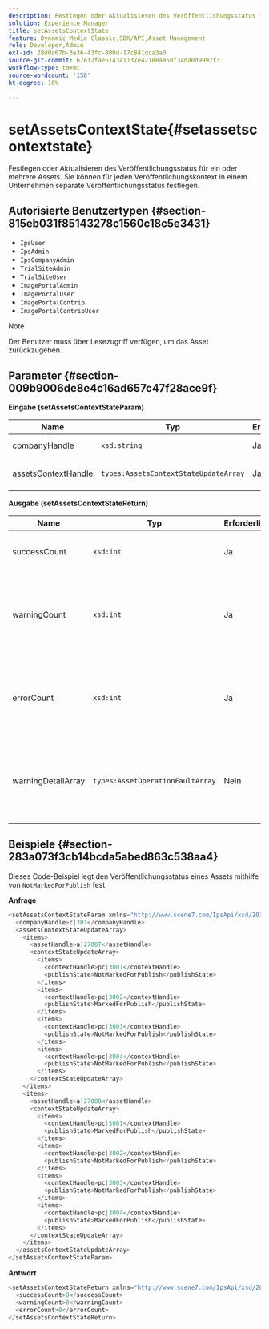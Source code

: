 ```yaml
---
description: Festlegen oder Aktualisieren des Veröffentlichungsstatus für ein oder mehrere Assets. Sie können für jeden Veröffentlichungskontext in einem Unternehmen separate Veröffentlichungsstatus festlegen.
solution: Experience Manager
title: setAssetsContextState
feature: Dynamic Media Classic,SDK/API,Asset Management
role: Developer,Admin
exl-id: 28d0a67b-3e36-43fc-800d-17c841dca3a0
source-git-commit: 67e12fae514341137e4218ea950f34da0d9997f3
workflow-type: tm+mt
source-wordcount: '158'
ht-degree: 10%

---
```


# setAssetsContextState{#setassetscontextstate}

Festlegen oder Aktualisieren des Veröffentlichungsstatus für ein oder mehrere Assets. Sie können für jeden Veröffentlichungskontext in einem Unternehmen separate Veröffentlichungsstatus festlegen.

## Autorisierte Benutzertypen {#section-815eb031f85143278c1560c18c5e3431}

* `IpsUser`
* `IpsAdmin`
* `IpsCompanyAdmin`
* `TrialSiteAdmin`
* `TrialSiteUser`
* `ImagePortalAdmin`
* `ImagePortalUser`
* `ImagePortalContrib`
* `ImagePortalContribUser`

>[!NOTE]
>
>Der Benutzer muss über Lesezugriff verfügen, um das Asset zurückzugeben.

## Parameter {#section-009b9006de8e4c16ad657c47f28ace9f}

**Eingabe (setAssetsContextStateParam)**

| Name | Typ | Erforderlich | Beschreibung |
|---|---|---|---|
| companyHandle | `xsd:string` | Ja | Übernehmen Sie die Firma. |
| assetsContextHandle | `types:AssetsContextStateUpdateArray` | Ja | Ein Array von Assets und ihren neuen Veröffentlichungsstatus. |

**Ausgabe (setAssetsContextStateReturn)**

| Name | Typ | Erforderlich | Beschreibung |
|---|---|---|---|
| successCount | `xsd:int` | Ja | Die Anzahl der Assets wurde erfolgreich geändert. |
| warningCount | `xsd:int` | Ja | Die Anzahl der Warnhinweise, die beim Versuch generiert wurden, Assets zu ändern. |
| errorCount | `xsd:int` | Ja | Die Anzahl der Fehler, die generiert wurden, als der Vorgang versucht hat, Assets zu ändern. |
| warningDetailArray | `types:AssetOperationFaultArray` | Nein | Array von Fehlern, die von Assets generiert wurden, als der Vorgang versucht hat, sie zu ändern. |

## Beispiele {#section-283a073f3cb14bcda5abed863c538aa4}

Dieses Code-Beispiel legt den Veröffentlichungsstatus eines Assets mithilfe von `NotMarkedForPublish` fest.

**Anfrage**

```java
<setAssetsContextStateParam xmlns="http://www.scene7.com/IpsApi/xsd/2011-11-04">
  <companyHandle>c|301</companyHandle>
  <assetsContextStateUpdateArray>
    <items>
      <assetHandle>a|27007</assetHandle>
      <contextStateUpdateArray>
        <items>
          <contextHandle>pc|3001</contextHandle>
          <publishState>NotMarkedForPublish</publishState>
        </items>
        <items>
          <contextHandle>pc|3002</contextHandle>
          <publishState>MarkedForPublish</publishState>
        </items>
        <items>
          <contextHandle>pc|3003</contextHandle>
          <publishState>NotMarkedForPublish</publishState>
        </items>
        <items>
          <contextHandle>pc|3004</contextHandle>
          <publishState>NotMarkedForPublish</publishState>
        </items>
      </contextStateUpdateArray>
    </items>
    <items>
      <assetHandle>a|27008</assetHandle>
      <contextStateUpdateArray>
        <items>
          <contextHandle>pc|3001</contextHandle>
          <publishState>MarkedForPublish</publishState>
        </items>
        <items>
          <contextHandle>pc|3002</contextHandle>
          <publishState>NotMarkedForPublish</publishState>
        </items>
        <items>
          <contextHandle>pc|3003</contextHandle>
          <publishState>NotMarkedForPublish</publishState>
        </items>
        <items>
          <contextHandle>pc|3004</contextHandle>
          <publishState>MarkedForPublish</publishState>
        </items>
      </contextStateUpdateArray>
    </items>
  </assetsContextStateUpdateArray>
</setAssetsContextStateParam>
```

**Antwort**

```java
<setAssetsContextStateReturn xmlns="http://www.scene7.com/IpsApi/xsd/2011-11-04-beta">
  <successCount>8</successCount>
  <warningCount>0</warningCount>
  <errorCount>0</errorCount>
</setAssetsContextStateReturn>
```
